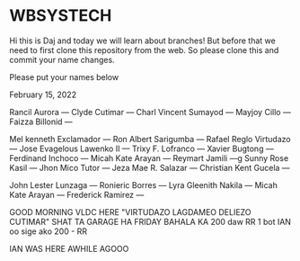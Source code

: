 # WBSYSTECH

Hi this is Daj and today we will learn about branches! But before that we need to first clone this repository from the web. So please clone this and commit your name changes.


Please put your names below

February 15, 2022

Rancil Aurora —
Clyde Cutimar —
Charl Vincent Sumayod —
Mayjoy Cillo —
Faizza Billonid —

Mel kenneth Exclamador —
Ron Albert Sarigumba —
Rafael Reglo Virtudazo —
Jose Evagelous Lawenko II —
Trixy F. Lofranco —
Xavier Bugtong —
Ferdinand Inchoco —
Micah Kate Arayan —
Reymart Jamili —g
Sunny Rose Kasil —
Jhon Mico Tutor —
Jeza Mae R. Salazar —
Christian Kent Gucela —

John Lester Lunzaga —
Ronieric Borres —
Lyra Gleenith Nakila —
Micah Kate Arayan — 
Frederick Ramirez —

GOOD MORNING 
VLDC HERE "VIRTUDAZO LAGDAMEO DELIEZO CUTIMAR"
SHAT TA GARAGE HA FRIDAY
BAHALA KA
200 daw RR 1 bot IAN 
oo sige ako 200 - RR

IAN WAS HERE AWHILE AGOOO
